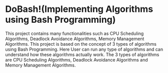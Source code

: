 # DoBash!(Implementing Algorithms using Bash Programming)
This project contains many functionalities such as CPU Scheduling Algorithms, Deadlock Avoidance Algorithms, Memory Management Algorithms. This project is based on the concept of 3 types of algorithms using Bash Programming. Here User can run any type of algorithms and can understand how these algorithms actually work. The 3 types of algorithms are CPU Scheduling Algorithms, Deadlock Avoidance Algorithms and Memory Management Algorithms.
